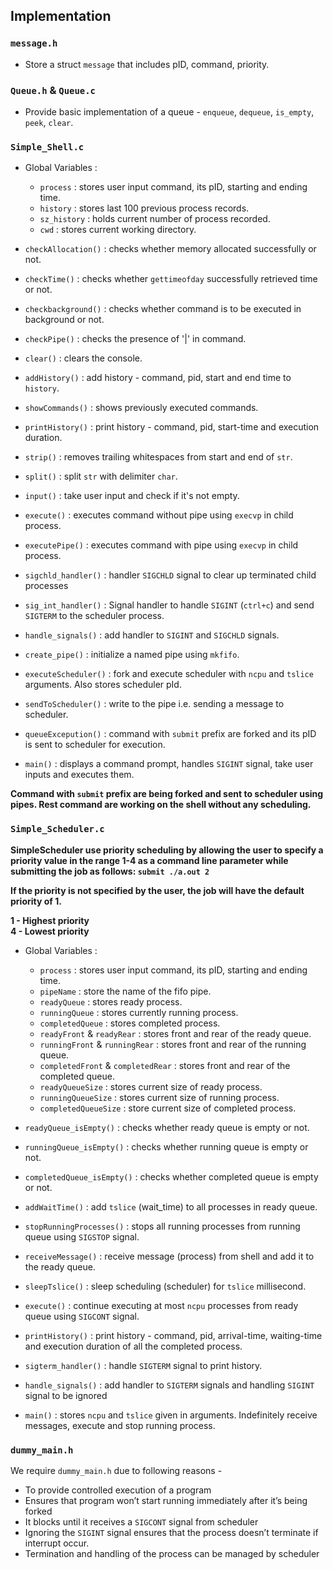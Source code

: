 ## Implementation

### `message.h`
- Store a struct `message` that includes pID, command, priority.

### `Queue.h` & `Queue.c`
- Provide basic implementation of a queue - `enqueue`, `dequeue`, `is_empty`, `peek`, `clear`.

### `Simple_Shell.c`

- Global Variables :
    - `process` : stores user input command, its pID, starting and ending time.
    - `history` : stores last 100 previous process records.
    - `sz_history` : holds current number of process recorded.
    - `cwd` : stores current working directory.


- `checkAllocation()` : checks whether memory allocated successfully or not.
- `checkTime()` : checks whether `gettimeofday` successfully retrieved time or not.
- `checkbackground()` : checks whether command is to be executed in background or not.
- `checkPipe()` : checks the presence of '|' in command.


- `clear()` : clears the console.


- `addHistory()` : add history - command, pid, start and end time to `history`.
- `showCommands()` : shows previously executed commands.
- `printHistory()` : print history - command, pid, start-time and execution duration.
- `strip()` : removes trailing whitespaces from start and end of `str`.
- `split()` : split `str` with delimiter `char`.
- `input()` : take user input and check if it's not empty.
- `execute()` : executes command without pipe using `execvp` in child process.
- `executePipe()` : executes command with pipe using `execvp` in child process.


- `sigchld_handler()` : handler `SIGCHLD` signal to clear up terminated child processes
- `sig_int_handler()` : Signal handler to handle `SIGINT` (`ctrl+c`) and send `SIGTERM` to the scheduler process.
- `handle_signals()` : add handler to `SIGINT` and `SIGCHLD` signals.


- `create_pipe()` : initialize a named pipe using `mkfifo`.
- `executeScheduler()` : fork and execute scheduler with `ncpu` and `tslice` arguments. Also stores scheduler pId.
- `sendToScheduler()` : write to the pipe i.e. sending a message to scheduler.
- `queueExcepution()` : command with `submit` prefix are forked and its pID is sent to scheduler for execution.


- `main()` : displays a command prompt, handles `SIGINT` signal, take user inputs and executes them.

**Command with `submit` prefix are being forked and sent to scheduler using pipes. Rest command are working on the shell without any scheduling.**

### `Simple_Scheduler.c`

**SimpleScheduler use priority scheduling by allowing the user to specify a priority value
in the range 1-4 as a command line parameter while submitting the job as follows:
 `submit ./a.out 2`**


**If the priority is not specified by the user, the job will have the default priority of 1.**


**1 - Highest priority**<br>
**4 - Lowest priority**

- Global Variables :
  - `process` : stores user input command, its pID, starting and ending time.
  - `pipeName` : store the name of the fifo pipe.
  - `readyQueue` : stores ready process.
  - `runningQueue` : stores currently running process.
  - `completedQueue` : stores completed process.
  - `readyFront` & `readyRear` : stores front and rear of the ready queue.
  - `runningFront` & `runningRear` : stores front and rear of the running queue.
  - `completedFront` & `completedRear` : stores front and rear of the completed queue.
  - `readyQueueSize` : stores current size of ready process.
  - `runningQueueSize` : stores current size of running process.
  - `completedQueueSize` : store current size of completed process.


- `readyQueue_isEmpty()` : checks whether ready queue is empty or not.
- `runningQueue_isEmpty()` : checks whether running queue is empty or not.
- `completedQueue_isEmpty()` : checks whether completed queue is empty or not.


- `addWaitTime()` : add `tslice` (wait_time) to all processes in ready queue.
- `stopRunningProcesses()` : stops all running processes from running queue using `SIGSTOP` signal.
- `receiveMessage()` : receive message (process) from shell and add it to the ready queue.
- `sleepTslice()` : sleep scheduling (scheduler) for `tslice` millisecond.
- `execute()` : continue executing at most `ncpu` processes from ready queue using `SIGCONT` signal.
- `printHistory()` : print history - command, pid, arrival-time, waiting-time and execution duration of all the completed process.


- `sigterm_handler()` : handle `SIGTERM` signal to print history.
- `handle_signals()` : add handler to `SIGTERM` signals and handling `SIGINT` signal to be ignored



- `main()` : stores `ncpu` and `tslice` given in arguments. Indefinitely receive messages, execute and stop running process.

### `dummy_main.h`

We require `dummy_main.h` due to following reasons -

- To provide controlled execution of a program
- Ensures that program won’t start running immediately after it’s being forked
- It blocks until it receives a `SIGCONT` signal from scheduler
- Ignoring the `SIGINT` signal ensures that the process doesn’t terminate if interrupt occur. 
- Termination and handling of the process can be managed by scheduler


